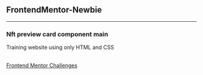 <h2> FrontendMentor-Newbie </h2>
<hr>

<h3> Nft preview card component main </h3>

<p>Training website using only HTML and CSS</p>
<br>
<a href="https://www.frontendmentor.io/home">Frontend Mentor Challenges</a>
